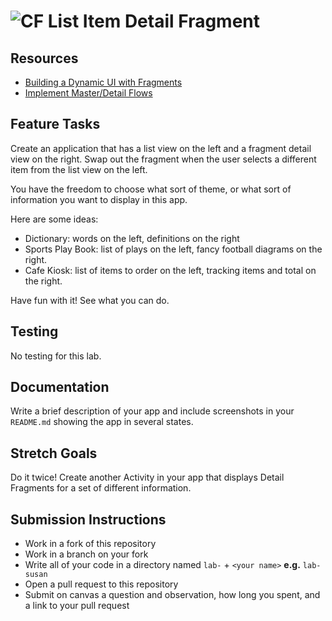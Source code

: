 # ![CF](http://i.imgur.com/7v5ASc8.png) List Item Detail Fragment

## Resources
* [Building a Dynamic UI with Fragments](https://developer.android.com/training/basics/fragments/index.html)
* [Implement Master/Detail Flows](https://developer.android.com/training/implementing-navigation/descendant.html)

## Feature Tasks
Create an application that has a list view on the left and a fragment detail
view on the right. Swap out the fragment when the user selects a different item
from the list view on the left.

You have the freedom to choose what sort of theme, or what sort of information
you want to display in this app.

Here are some ideas:
* Dictionary: words on the left, definitions on the right
* Sports Play Book: list of plays on the left, fancy football diagrams on the right.
* Cafe Kiosk: list of items to order on the left, tracking items and total on
  the right.
  
Have fun with it! See what you can do.

## Testing
No testing for this lab.

## Documentation
Write a brief description of your app and include screenshots in your
`README.md` showing the app in several states.

## Stretch Goals
Do it twice! Create another Activity in your app that displays Detail
Fragments for a set of different information.

## Submission Instructions
* Work in a fork of this repository
* Work in a branch on your fork
* Write all of your code in a directory named `lab-` + `<your name>` **e.g.** `lab-susan`
* Open a pull request to this repository
* Submit on canvas a question and observation, how long you spent, and a link to
  your pull request
